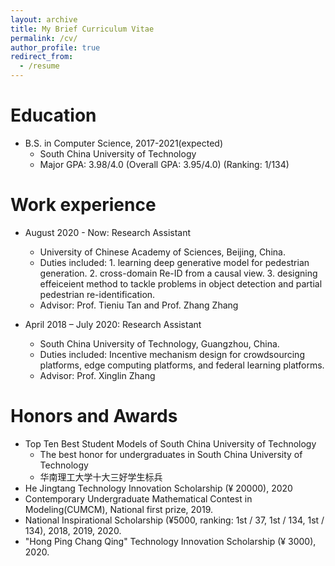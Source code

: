 ```yaml
---
layout: archive
title: My Brief Curriculum Vitae
permalink: /cv/
author_profile: true
redirect_from:
  - /resume
---
```



Education
======
* B.S. in Computer Science, 2017-2021(expected)
  * South China University of Technology
  * Major GPA: 3.98/4.0 (Overall GPA: 3.95/4.0) (Ranking: 1/134)

Work experience
======


* August 2020 - Now: Research Assistant
  * University of Chinese Academy of Sciences, Beijing, China.
  * Duties included: 1. learning deep generative model for pedestrian generation. 2. cross-domain Re-ID from a causal view. 3. designing effeiceient method to tackle problems in object detection and partial pedestrian re-identification.
  * Advisor: Prof. Tieniu Tan and Prof. Zhang Zhang

* April 2018 – July 2020: Research Assistant
  * South China University of Technology, Guangzhou, China.
  * Duties included: Incentive mechanism design for crowdsourcing platforms, edge computing platforms, and federal learning platforms.
  * Advisor: Prof. Xinglin Zhang

  
Honors and Awards
======

* Top Ten Best Student Models of South China University of Technology
  * The best honor for undergraduates in South China University of Technology
  * 华南理工大学十大三好学生标兵
* He Jingtang Technology Innovation Scholarship (¥ 20000), 2020
* Contemporary Undergraduate Mathematical Contest in Modeling(CUMCM), National first prize, 2019.
* National Inspirational Scholarship (¥5000, ranking: 1st / 37, 1st / 134, 1st / 134), 2018, 2019, 2020.
* "Hong Ping Chang Qing" Technology Innovation Scholarship (¥ 3000), 2020.

